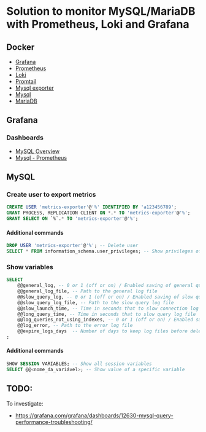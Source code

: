 # Solution to monitor MySQL/MariaDB with Prometheus, Loki and Grafana



## Docker
* [Grafana](https://hub.docker.com/r/grafana/grafana)
* [Prometheus](https://hub.docker.com/r/prom/prometheus)
* [Loki](https://hub.docker.com/r/grafana/loki)
* [Promtail](https://hub.docker.com/r/grafana/promtail)
* [Mysql exporter](https://hub.docker.com/r/prom/mysqld-exporter)
* [Mysql](https://hub.docker.com/_/mysql)
* [MariaDB](https://hub.docker.com/_/mariadb)



## Grafana

### Dashboards
- [MySQL Overview](https://grafana.com/grafana/dashboards/7362-mysql-overview/)
- [Mysql - Prometheus](https://grafana.com/grafana/dashboards/6239-mysql/)



## MySQL

### Create user to export metrics
```sql
CREATE USER 'metrics-exporter'@'%' IDENTIFIED BY 'a123456789';
GRANT PROCESS, REPLICATION CLIENT ON *.* TO 'metrics-exporter'@'%';
GRANT SELECT ON `%`.* TO 'metrics-exporter'@'%';
```

#### Additional commands
```sql
DROP USER 'metrics-exporter'@'%'; -- Delete user
SELECT * FROM information_schema.user_privileges; -- Show privileges of all users
```

### Show variables
```sql
SELECT
    @@general_log, -- 0 or 1 (off or on) / Enabled saving of general query log to the general log file.
    @@general_log_file, -- Path to the general log file
    @@slow_query_log, -- 0 or 1 (off or on) / Enabled saving of slow queries to the slow query log file.
    @@slow_query_log_file, -- Path to the slow query log file
    @@slow_launch_time, -- Time in seconds that to slow connection log file
    @@long_query_time, -- Time in seconds that to slow query log file
    @@log_queries_not_using_indexes, -- 0 or 1 (off or on) / Enabled saving of queries that do not use indexes to the general log file.
    @@log_error, -- Path to the error log file
    @@expire_logs_days  -- Number of days to keep log files before deleting them
;
```

#### Additional commands
```sql
SHOW SESSION VARIABLES; -- Show all session variables
SELECT @@<nome_da_variável>; -- Show value of a specific variable
```



## TODO:
To investigate:
- https://grafana.com/grafana/dashboards/12630-mysql-query-performance-troubleshooting/

